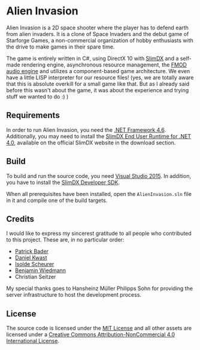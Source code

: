 # Alien Invasion

Alien Invasion is a 2D space shooter where the player has to defend earth from alien invaders. It is a clone of Space Invaders and the debut game of Starforge Games, a non-commercial organization of hobby enthusiasts with the drive to make games in their spare time.

The game is entirely written in C#, using DirectX 10 with [SlimDX](http://slimdx.org/) and a self-made rendering engine, asynchronous resource management, the [FMOD audio engine](http://www.fmod.org/) and utilizes a component-based game architecture. We even have a little LISP interpreter for our resource files! (yes, we are totally aware that this is absolute overkill for a small game like that. But as I already said before this wasn't about the game, it was about the experience and trying stuff we wanted to do :) )

## Requirements

In order to run Alien Invasion, you need the [.NET Framework 4.6](http://www.microsoft.com/net). Additionally, you may need to install the [SlimDX End User Runtime for .NET 4.0](http://slimdx.org/download.php), available on the official SlimDX website in the download section.

## Build

To build and run the source code, you need [Visual Studio 2015](http://www.visualstudio.com/). In addition, you have to install the [SlimDX Developer SDK](https://slimdx.org/download.php).

When all prerequisites have been installed, open the `AlienInvasion.sln` file in it and compile one of the build targets.

## Credits

I would like to express my sincerest gratitude to all people who contributed to this project. These are, in no particular order:

- [Patrick Bader](http://www.patrickbader.eu/)
- [Daniel Kwast](http://www.affectit.de/)
- [Isolde Scheurer](http://isolde.deviantart.com/)
- [Benjamin Wiedmann](http://www.wied.it/)
- Christian Seitzer

My special thanks goes to Hansheinz Müller Philipps Sohn for providing the server infrastructure to host the development process.

## License

The source code is licensed under the [MIT License](https://opensource.org/licenses/MIT) and all other assets are licensed under a [Creative Commons Attribution-NonCommercial 4.0 International License](http://creativecommons.org/licenses/by-nc/4.0/).
